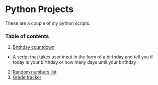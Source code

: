 # Python Projects

These are a couple of my python scripts.

### Table of contents
1. [Birthday countdown](https://github.com/TineshaErskine/python_coding/tree/master/birthday_countdown)
  * A script that takes user input in the form of a birthday and tell you if today is your birthday or how many days until your birthday
2. [Random numbers list](https://github.com/TineshaErskine/python_coding/tree/master/random_numbers_list)
3. [Grade tracker](https://github.com/TineshaErskine/python_coding/tree/master/grade_tracker)


